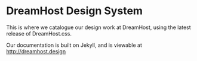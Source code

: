 # DreamHost Design System

This is where we catalogue our design work at DreamHost, using the latest release of DreamHost.css.

Our documentation is built on Jekyll, and is viewable at http://dreamhost.design
